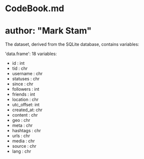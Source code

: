 CodeBook.md
===========
# author: "Mark Stam"


The dataset, derived from the SQLite database, contains variables:

'data.frame':  18 variables:
* id        : int
* tid       : chr
* username  : chr
* statuses  : chr
* since     : chr
* followers : int
* friends   : int
* location  : chr
* utc_offset: int
* created_at: chr
* content   : chr
* geo       : chr
* meta      : chr
* hashtags  : chr
* urls      : chr
* media     : chr
* source    : chr
* lang      : chr


